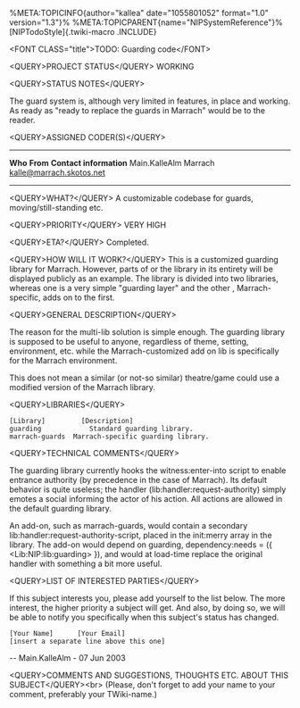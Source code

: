 %META:TOPICINFO{author=\"kallea\" date=\"1055801052\" format=\"1.0\"
version=\"1.3\"}% %META:TOPICPARENT{name=\"NIPSystemReference\"}%
[NIPTodoStyle]{.twiki-macro .INCLUDE}

\<FONT CLASS=\"title\"\>TODO: Guarding code\</FONT\>

\<QUERY\>PROJECT STATUS\</QUERY\> WORKING

\<QUERY\>STATUS NOTES\</QUERY\>

The guard system is, although very limited in features, in place and
working. As ready as \"ready to replace the guards in Marrach\" would be
to the reader.

\<QUERY\>ASSIGNED CODER(S)\</QUERY\>

  --------------- ---------- ----------------------------
  **Who**         **From**   **Contact information**
  Main.KalleAlm   Marrach    <kalle@marrach.skotos.net>
  --------------- ---------- ----------------------------

\<QUERY\>WHAT?\</QUERY\> A customizable codebase for guards,
moving/still-standing etc.

\<QUERY\>PRIORITY\</QUERY\> VERY HIGH

\<QUERY\>ETA?\</QUERY\> Completed.

\<QUERY\>HOW WILL IT WORK?\</QUERY\> This is a customized guarding
library for Marrach. However, parts of or the library in its entirety
will be displayed publicly as an example. The library is divided into
two libraries, whereas one is a very simple \"guarding layer\" and the
other , Marrach-specific, adds on to the first.

\<QUERY\>GENERAL DESCRIPTION\</QUERY\>

The reason for the multi-lib solution is simple enough. The guarding
library is supposed to be useful to anyone, regardless of theme,
setting, environment, etc. while the Marrach-customized add on lib is
specifically for the Marrach environment.

This does not mean a similar (or not-so similar) theatre/game could use
a modified version of the Marrach library.

\<QUERY\>LIBRARIES\</QUERY\>

    [Library]         [Description]
    guarding            Standard guarding library.
    marrach-guards  Marrach-specific guarding library.

\<QUERY\>TECHNICAL COMMENTS\</QUERY\>

The guarding library currently hooks the witness:enter-into script to
enable entrance authority (by precedence in the case of Marrach). Its
default behavior is quite useless; the handler
(lib:handler:request-authority) simply emotes a social informing the
actor of his action. All actions are allowed in the default guarding
library.

An add-on, such as marrach-guards, would contain a secondary
lib:handler:request-authority-script, placed in the init:merry array in
the library. The add-on would depend on guarding, dependency:needs = ({
\<Lib:NIP:lib:guarding\> }), and would at load-time replace the original
handler with something a bit more useful.

\<QUERY\>LIST OF INTERESTED PARTIES\</QUERY\>

If this subject interests you, please add yourself to the list below.
The more interest, the higher priority a subject will get. And also, by
doing so, we will be able to notify you specifically when this
subject\'s status has changed.

    [Your Name]      [Your Email]
    [insert a separate line above this one]

\-- Main.KalleAlm - 07 Jun 2003

\<QUERY\>COMMENTS AND SUGGESTIONS, THOUGHTS ETC. ABOUT THIS
SUBJECT\</QUERY\>\<br\> (Please, don\'t forget to add your name to your
comment, preferably your TWiki-name.)
